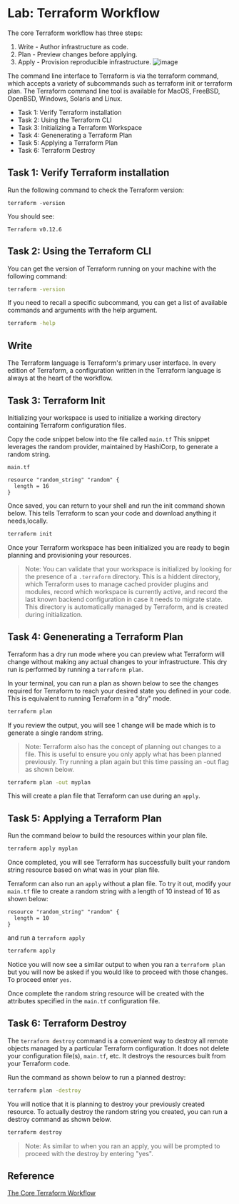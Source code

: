 # Lab: Terraform Workflow

The core Terraform workflow has three steps:

1. Write - Author infrastructure as code.
2. Plan - Preview changes before applying.
3. Apply - Provision reproducible infrastructure.
![image](https://github.com/niravmsoni/terraform-aws/assets/6556021/66e8ee9d-7534-4559-8718-f9286717181d)


The command line interface to Terraform is via the terraform command, which accepts a variety of subcommands such as terraform init or terraform plan. The Terraform command line tool is available for MacOS, FreeBSD, OpenBSD, Windows, Solaris and Linux.

- Task 1: Verify Terraform installation
- Task 2: Using the Terraform CLI
- Task 3: Initializing a Terraform Workspace
- Task 4: Genenerating a Terraform Plan
- Task 5: Applying a Terraform Plan
- Task 6: Terraform Destroy

## Task 1: Verify Terraform installation

Run the following command to check the Terraform version:

```shell
terraform -version
```

You should see:

```text
Terraform v0.12.6
```

## Task 2: Using the Terraform CLI

You can get the version of Terraform running on your machine with the following command:

```bash
terraform -version
```

If you need to recall a specific subcommand, you can get a list of available commands and arguments with the help argument.

```bash
terraform -help
```

## Write

The Terraform language is Terraform's primary user interface. In every edition of Terraform, a configuration written in the Terraform language is always at the heart of the workflow.

## Task 3: Terraform Init

Initializing your workspace is used to initialize a working directory containing Terraform configuration files.

Copy the code snippet below into the file called `main.tf` This snippet leverages the random provider, maintained by HashiCorp, to generate a random string.

`main.tf`

```hcl
resource "random_string" "random" {
  length = 16
}
```

Once saved, you can return to your shell and run the init command shown below. This tells Terraform to scan your code and download anything it needs,locally.

```bash
terraform init
```

Once your Terraform workspace has been initialized you are ready to begin planning and provisioning your resources.

> Note: You can validate that your workspace is initialized by looking for the presence of a `.terraform` directory. This is a hiddent directory, which Terraform uses to manage cached provider plugins and modules, record which workspace is currently active, and record the last known backend configuration in case it needs to migrate state. This directory is automatically managed by Terraform, and is created during initialization.

## Task 4: Genenerating a Terraform Plan

Terraform has a dry run mode where you can preview what Terraform will change without making any actual changes to your infrastructure. This dry run is performed by running a `terraform plan`.

In your terminal, you can run a plan as shown below to see the changes required for Terraform to reach your desired state you defined in your code. This is equivalent to running Terraform in a "dry" mode.

```bash
terraform plan
```

If you review the output, you will see 1 change will be made which is to generate a single random string.

> Note: Terraform also has the concept of planning out changes to a file. This is useful to ensure you only apply what has been planned previously. Try running a plan again but this time passing an -out flag as shown below.

```bash
terraform plan -out myplan
```

This will create a plan file that Terraform can use during an `apply`.

## Task 5: Applying a Terraform Plan

Run the command below to build the resources within your plan file.

```bash
terraform apply myplan
```

Once completed, you will see Terraform has successfully built your random string resource based on what was in your plan file.

Terraform can also run an `apply` without a plan file. To try it out, modify your `main.tf` file to create a random string with a length of 10 instead of 16 as shown below:

```hcl
resource "random_string" "random" {
  length = 10
}
```

and run a `terraform apply`

```bash
terraform apply
```

Notice you will now see a similar output to when you ran a `terraform plan` but you will now be asked if you would like to proceed with those changes. To proceed enter `yes`.

Once complete the random string resource will be created with the attributes specified in the `main.tf` configuration file.

## Task 6: Terraform Destroy

The `terraform destroy` command is a convenient way to destroy all remote objects managed by a particular Terraform configuration. It does not delete your configuration file(s), `main.tf`, etc. It destroys the resources built from your Terraform code.

Run the command as shown below to run a planned destroy:

```bash
terraform plan -destroy
```

You will notice that it is planning to destroy your previously created resource. To actually destroy the random string you created, you can run a destroy command as shown below.

```bash
terraform destroy
```

> Note: As similar to when you ran an apply, you will be prompted to proceed with the destroy by entering "yes".

## Reference

[The Core Terraform Workflow](https://www.terraform.io/guides/core-workflow.html)
